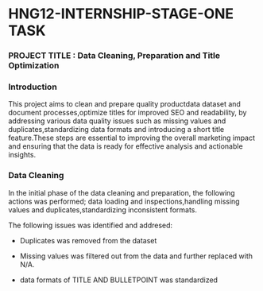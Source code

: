 # HNG12-INTERNSHIP-STAGE-ONE TASK

### PROJECT TITLE : Data Cleaning, Preparation and Title Optimization 

### Introduction

This project aims to clean and prepare quality productdata dataset and document processes,optimize titles for improved SEO and readability, by addressing various data quality issues such as missing values and duplicates,standardizing data formats and introducing a short title feature.These steps are essential to improving the overall marketing impact and ensuring that the data is ready for effective analysis and actionable insights.

### Data Cleaning 

In the initial phase of the data cleaning and preparation, the following actions was performed;
data loading and inspections,handling missing values and duplicates,standardizing inconsistent formats.

The following issues was identified and addresed:

- Duplicates was removed from the dataset

- Missing values was filtered out from the data and further replaced with N/A.

- data formats of TITLE AND BULLETPOINT was standardized
